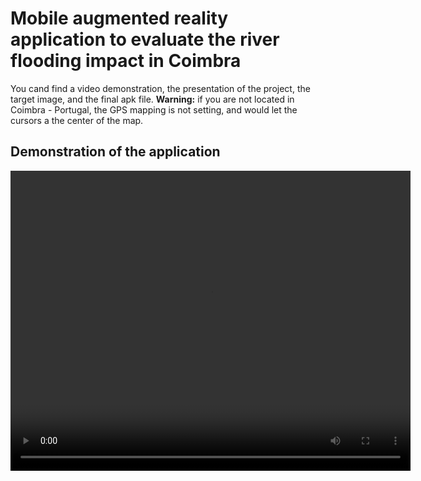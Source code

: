 # Mobile augmented reality application to evaluate the river flooding impact in Coimbra

You cand find a video demonstration, the presentation of the project, the target image, and the final apk file.
**Warning:** if you are not located in Coimbra - Portugal, the GPS mapping is not setting, and would let the cursors a the center of the map.


## Demonstration of the application
<video width="640" height="480" controls>
  <source src="./output.mov" type="video/mp4">
</video>